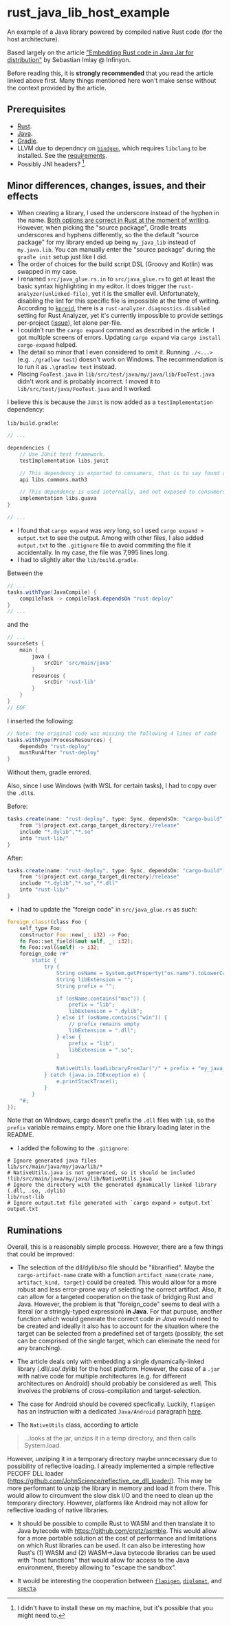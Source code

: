 # rust_java_lib_host_example

An example of a Java library powered by compiled native Rust code (for the host architecture).

Based largely on the article ["Embedding Rust code in Java Jar for distribution"](https://www.infinyon.com/blog/2021/05/java-client/) by Sebastian Imlay @ Infinyon.

Before reading this, it is **strongly recommended** that you read the article linked above first. Many things mentioned here won't make sense without the context provided by the article.

## Prerequisites

- [Rust](https://www.rust-lang.org/tools/install).
- [Java](https://www.oracle.com/java/technologies/javase-jdk11-downloads.html).
- [Gradle](https://gradle.org/install/).
- LLVM due to dependncy on [`bindgen`](https://crates.io/crates/bindgen), which requires `libclang` to be installed. See the [requirements](https://rust-lang.github.io/rust-bindgen/requirements.html).
- Possibly JNI headers? [^1].

## Minor differences, changes, issues, and their effects

- When creating a library, I used the underscore instead of the hyphen in the name. [Both options are correct in Rust at the moment of writing](https://www.reddit.com/r/rust/comments/194clzq/underscores_vs_dashes_in_crate_names/). However, when picking the "source package", Gradle treats underscores and hyphens differently, so the the default "source package" for my library ended up being `my_java_lib` instead of `my.java.lib`. You can manually enter the "source package" during the `gradle init` setup just like I did.
- The order of choices for the build script DSL (Groovy and Kotlin) was swapped in my case.
- I renamed `src/java_glue.rs.in` to `src/java_glue.rs` to get at least the basic syntax highlighting in my editor. It does trigger the `rust-analyzer(unlinked-file)`, yet it is the smaller evil. Unfortunately, disabling the lint for this specific file is impossible at the time of writing. According to [`kpreid`](https://github.com/kpreid), there is a `rust-analyzer.diagnostics.disabled` setting for Rust Analyzer, yet it's currently impossible to provide settings per-project ([issue](https://github.com/rust-lang/rust-analyzer/issues/13529)), let alone per-file.
- I couldn't run the `cargo expand` command as described in the article. I got multiple screens of errors. Updating `cargo expand` via `cargo install cargo-expand` helped.
- The detail so minor that I even considered to omit it. Running `./<...>` (e.g. `./gradlew test`) doesn't work on Windows. The recommendation is to run it as `.\gradlew test` instead.
- Placing `FooTest.java` in `lib/src/test/java/my/java/lib/FooTest.java` didn't work and is probably incorrect. I moved it to `lib/src/test/java/FooTest.java` and it worked.

I believe this is because the `JUnit` is now added as a `testImplementation` dependency:

`lib/build.gradle`:

```gradle
// ...

dependencies {
    // Use JUnit test framework.
    testImplementation libs.junit

    // This dependency is exported to consumers, that is to say found on their compile classpath.
    api libs.commons.math3

    // This dependency is used internally, and not exposed to consumers on their own compile classpath.
    implementation libs.guava
}

// ...
```

- I found that `cargo expand` was *very* long, so I used `cargo expand > output.txt` to see the output. Among with other files, I also added `output.txt` to the `.gitignore` file to avoid commiting the file it accidentally. In my case, the file was 7,995 lines long.
- I had to slightly alter the `lib/build.gradle`.

Between the

```gradle
// ...
tasks.withType(JavaCompile) {
    compileTask -> compileTask.dependsOn "rust-deploy"
}
// ...
```

and the

```gradle
// ...
sourceSets {
    main {
        java {
            srcDir 'src/main/java'
        }
        resources {
            srcDir 'rust-lib'
        }
    }
}
// EOF

```

I inserted the following:

```gradle
// Note: the original code was missing the following 4 lines of code
tasks.withType(ProcessResources) {
    dependsOn "rust-deploy"
    mustRunAfter "rust-deploy"
}
```

Without them, gradle errored.

Also, since I use Windows (with WSL for certain tasks), I had to copy over the `.dll`s.

Before:

```gradle
tasks.create(name: "rust-deploy", type: Sync, dependsOn: "cargo-build") {
    from "${project.ext.cargo_target_directory}/release"
    include "*.dylib","*.so"
    into "rust-lib/"
}
```

After:

```gradle
tasks.create(name: "rust-deploy", type: Sync, dependsOn: "cargo-build") {
    from "${project.ext.cargo_target_directory}/release"
    include "*.dylib","*.so","*.dll"
    into "rust-lib/"
}
```

- I had to update the "foreign code" in `src/java_glue.rs` as such:

```rust
foreign_class!(class Foo {
    self_type Foo;
    constructor Foo::new(_: i32) -> Foo;
    fn Foo::set_field(&mut self, _: i32);
    fn Foo::val(&self) -> i32;
    foreign_code r#"
        static {
            try {
                String osName = System.getProperty("os.name").toLowerCase();
                String libExtension = "";
                String prefix = "";

                if (osName.contains("mac")) {
                    prefix = "lib";
                    libExtension = ".dylib";
                } else if (osName.contains("win")) {
                    // prefix remains empty
                    libExtension = ".dll";
                } else {
                    prefix = "lib";
                    libExtension = ".so";
                }

                NativeUtils.loadLibraryFromJar("/" + prefix + "my_java_lib" + libExtension);
            } catch (java.io.IOException e) {
                e.printStackTrace();
            }
        }
    "#;
});
```

Note that on Windows, cargo doesn't prefix the `.dll` files with `lib`, so the `prefix` variable remains empty. More one thie library loading later in the README.

- I added the following to the `.gitignore`:

```gitignore
# Ignore generated java files
lib/src/main/java/my/java/lib/*
# NativeUtils.java is not generated, so it should be included
!lib/src/main/java/my/java/lib/NativeUtils.java
# Ignore the directory with the generated dynamically linked library (.dll, .so, .dylib)
lib/rust-lib
# Ignore output.txt file generated with `cargo expand > output.txt`
output.txt
```

## Ruminations

Overall, this is a reasonably simple process. However, there are a few things that could be improved:

- The selection of the dll/dylib/so file should be "librarified". Maybe the `cargo-artifact-name` crate with a function `artifact_name(crate_name, artifact_kind, target)` could be created. This would allow for a more robust and less error-prone way of selecting the correct artifact. Also, it can allow for a targeted cooperation on the task of bridging Rust and Java. However, the problem is that "foreign_code" seems to deal with a literal (or a stringly-typed expression) **in Java**. For that purpuse, another function which would generate the correct code *in Java* would need to be created and ideally it also has to account for the situation where the target can be selected from a predefined set of targets (possibly, the set can be comprised of the single target, which can eliminate the need for any branching).

- The article deals only with embedding a single dynamically-linked library (.dll/.so/.dylib) for the host platform. However, the case of a `.jar` with native code for multiple architectures (e.g. for different architectures on Android) should probably be considered as well. This involves the problems of cross-compilation and target-selection.

- The case for Android should be covered specfically. Luckily, `flapigen` has an instruction with a dedicated `Java/Android` paragraph [here](https://dushistov.github.io/flapigen-rs/java-android-example.html).

- The `NativeUtils` class, according to article

> ...looks at the jar, unzips it in a temp directory, and then calls System.load.

However, unziping it in a temporary directory maybe unncecessary due to possibility of reflective loading. I already implemented a simple reflective PECOFF DLL loader (<https://github.com/JohnScience/reflective_pe_dll_loader/>). This may be more performant to unzip the library in memory and load it from there. This would allow to circumvent the slow disk I/O and the need to clean up the temporary directory. However, platforms like Android may not allow for reflective loading of native libraries.

- It should be possible to compile Rust to WASM and then translate it to Java bytecode with <https://github.com/cretz/asmble>. This would allow for a more portable solution at the cost of performance and limitations on which Rust libraries can be used. It can also be interesting how Rust's (1) WASM and (2) WASM->Java bytecode libraries can be used with "host functions" that would allow for access to the Java environment, thereby allowing to "escape the sandbox".

- It would be interesting the cooperation between [`flapigen`](https://github.com/Dushistov/flapigen-rs), [`diplomat`](https://github.com/rust-diplomat/diplomat), and [`specta`](https://github.com/oscartbeaumont/specta).

[^1]: I didn't have to install these on my machine, but it's possible that you might need to.
